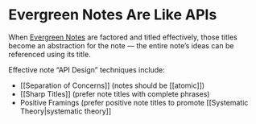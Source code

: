 # Evergreen Notes Are Like APIs

When [Evergreen Notes](ia-writer://open?path=/Locations/Knowledge%20Graph/content/Evergreen%20Notes.md) are factored and titled effectively, those titles become an abstraction for the note — the entire note’s ideas can be referenced using its title.

Effective note “API Design” techniques include:
- [[Separation of Concerns]] (notes should be [[atomic]])
- [[Sharp Titles]] (prefer note titles with complete phrases)
- Positive Framings (prefer positive note titles to promote [[Systematic Theory|systematic theory]]